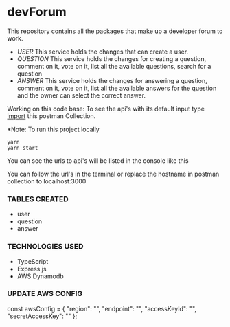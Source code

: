 # devForum
This repository contains all the packages that make up a developer forum to work.

- *USER* This service holds the changes that can create a user.
- *QUESTION* This service holds the changes for creating a question, comment on it, vote on it, list all the available questions, search for a question
- *ANSWER* This service holds the changes for answering a question, comment on it, vote on it, list all the available answers for the question and the owner can select the correct answer.

Working on this code base:
To see the api's with its default input type [import](https://www.getpostman.com/collections/b867915168212bed9c34) this postman Collection.

*Note: To run this project locally
```
yarn
yarn start
```

You can see the urls to api's will be listed in the console like this

You can follow the url's in the terminal or replace the hostname in postman collection to localhost:3000

### TABLES CREATED
  * user
  * question
  * answer

### TECHNOLOGIES USED
  * TypeScript
  * Express.js
  * AWS Dynamodb

### UPDATE AWS CONFIG
const awsConfig = {
  "region": "",
  "endpoint": "",
  "accessKeyId": "",
  "secretAccessKey": ""
};
